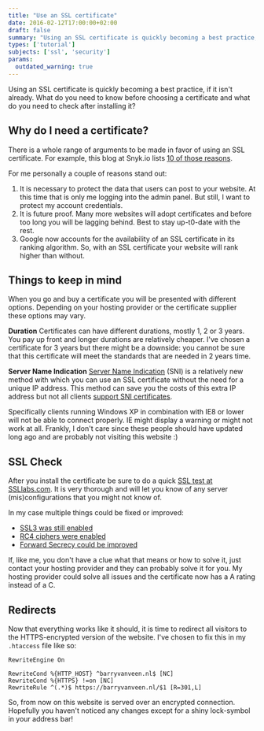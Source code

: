 ```yaml
---
title: "Use an SSL certificate"
date: 2016-02-12T17:00:00+02:00
draft: false
summary: "Using an SSL certificate is quickly becoming a best practice, if it isn't already. What do you need to know before choosing a certificate and what do you need to check after installing it?"
types: ['tutorial']
subjects: ['ssl', 'security']
params:
  outdated_warning: true
---
```


Using an SSL certificate is quickly becoming a best practice, if it isn't already. What do you need to know before choosing a certificate and what do you need to check after installing it?

## Why do I need a certificate?
There is a whole range of arguments to be made in favor of using an SSL certificate. For example, this blog at Snyk.io lists [10 of those reasons](https://snyk.io/blog/10-reasons-to-use-https/).

For me personally a couple of reasons stand out:

1. It is necessary to protect the data that users can post to your website. At this time that is only me logging into the admin panel. But still, I want to protect my account credentials.
2. It is future proof. Many more websites will adopt certificates and before too long you will be lagging behind. Best to stay up-t0-date with the rest.
3. Google now accounts for the availability of an SSL certificate in its ranking algorithm. So, with an SSL certificate your website will rank higher than without.

## Things to keep in mind
When you go and buy a certificate you will be presented with different options. Depending on your hosting provider or the certificate supplier these options may vary.

**Duration**
Certificates can have different durations, mostly 1, 2 or 3 years. You pay up front and longer durations are relatively cheaper. I've chosen a certificate for 3 years but there might be a downside: you cannot be sure that this certificate will meet the standards that are needed in 2 years time.

**Server Name Indication**
[Server Name Indication](https://en.wikipedia.org/wiki/Server_Name_Indication) (SNI) is a relatively new method with which you can use an SSL certificate without the need for a unique IP address. This method can save you the costs of this extra IP address but not all clients [support SNI certificates](http://caniuse.com/#feat=sni).

Specifically clients running Windows XP in combination with IE8 or lower will not be able to connect properly. IE might display a warning or might not work at all. Frankly, I don't care since these people should have updated long ago and are probably not visiting this website :)

## SSL Check
After you install the certificate be sure to do a quick [SSL test at SSLlabs.com](https://www.ssllabs.com/ssltest/). It is very thorough and will let you know of any server (mis)configurations that you might not know of.

In my case multiple things could be fixed or improved:
* [SSL3 was still enabled](https://blog.qualys.com/ssllabs/2014/10/15/ssl-3-is-dead-killed-by-the-poodle-attack)
* [RC4 ciphers were enabled](https://blog.qualys.com/ssllabs/2013/03/19/rc4-in-tls-is-broken-now-what)
* [Forward Secrecy could be improved](https://blog.qualys.com/ssllabs/2013/06/25/ssl-labs-deploying-forward-secrecy)

If, like me, you don't have a clue what that means or how to solve it, just contact your hosting provider and they can probably solve it for you. My hosting provider could solve all issues and the certificate now has a A rating instead of a C.

## Redirects
Now that everything works like it should, it is time to redirect all visitors to the HTTPS-encrypted version of the website. I've chosen to fix this in my `.htaccess` file like so:

```text
RewriteEngine On

RewriteCond %{HTTP_HOST} ^barryvanveen.nl$ [NC]
RewriteCond %{HTTPS} !=on [NC]
RewriteRule ^(.*)$ https://barryvanveen.nl/$1 [R=301,L]
```

So, from now on this website is served over an encrypted connection. Hopefully you haven't noticed any changes except for a shiny lock-symbol in your address bar!